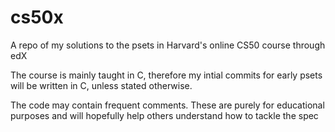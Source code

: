 # cs50x
A repo of my solutions to the psets in Harvard's online CS50 course through edX

The course is mainly taught in C, therefore my intial commits for early psets will be written in C, unless stated otherwise.

The code may contain frequent comments. These are purely for educational purposes and will hopefully help others understand how to tackle the spec
